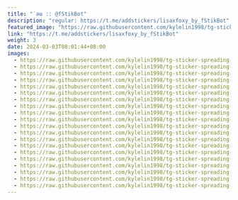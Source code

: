 ```yaml
---
title: "˙ǝɯ :: @fStikBot"
description: "regular: https://t.me/addstickers/lisaxfoxy_by_fStikBot"
featured_image: "https://raw.githubusercontent.com/kylelin1998/tg-sticker-spreading-worldwide-images/main/img/d0a82807-d25c-4437-8e02-55aba5df9686.jpg"
link: "https://t.me/addstickers/lisaxfoxy_by_fStikBot"
weight: 3
date: 2024-03-03T08:01:44+08:00
images:
  - https://raw.githubusercontent.com/kylelin1998/tg-sticker-spreading-worldwide-images/main/img/d0a82807-d25c-4437-8e02-55aba5df9686.jpg
  - https://raw.githubusercontent.com/kylelin1998/tg-sticker-spreading-worldwide-images/main/img/b555fec4-b5c0-4e3f-9079-f483a8871f0b.jpg
  - https://raw.githubusercontent.com/kylelin1998/tg-sticker-spreading-worldwide-images/main/img/8f16f5b6-b6d8-4a36-a2df-c73c7e56fccd.jpg
  - https://raw.githubusercontent.com/kylelin1998/tg-sticker-spreading-worldwide-images/main/img/6cdc3ae5-571b-4604-89f8-f9b86049117e.jpg
  - https://raw.githubusercontent.com/kylelin1998/tg-sticker-spreading-worldwide-images/main/img/61d04d09-5b6c-43d5-b948-b6d9232dabc7.jpg
  - https://raw.githubusercontent.com/kylelin1998/tg-sticker-spreading-worldwide-images/main/img/6ae1ef58-0d52-4b5a-b3da-7646d0d350da.jpg
  - https://raw.githubusercontent.com/kylelin1998/tg-sticker-spreading-worldwide-images/main/img/88a2f8b5-3404-439a-bcb3-562da050f5f0.jpg
  - https://raw.githubusercontent.com/kylelin1998/tg-sticker-spreading-worldwide-images/main/img/84690415-e0da-4a2b-96cd-15d6c5c9800f.jpg
  - https://raw.githubusercontent.com/kylelin1998/tg-sticker-spreading-worldwide-images/main/img/ec84ac9c-a786-4032-a7d8-c68e22587eb6.jpg
  - https://raw.githubusercontent.com/kylelin1998/tg-sticker-spreading-worldwide-images/main/img/03d4fde8-52b8-47b8-a4e3-1e55530c5b04.jpg
  - https://raw.githubusercontent.com/kylelin1998/tg-sticker-spreading-worldwide-images/main/img/b0326153-74f7-42d2-abc1-fa9cca06fa8e.jpg
  - https://raw.githubusercontent.com/kylelin1998/tg-sticker-spreading-worldwide-images/main/img/be4e7e67-65a0-4254-93f5-8ac0efcbc7f1.jpg
  - https://raw.githubusercontent.com/kylelin1998/tg-sticker-spreading-worldwide-images/main/img/27e5337b-b476-4075-90ac-57edcd9f7c64.jpg
  - https://raw.githubusercontent.com/kylelin1998/tg-sticker-spreading-worldwide-images/main/img/4a7c9aab-9a04-481b-8e94-437d12d1b7a9.jpg
  - https://raw.githubusercontent.com/kylelin1998/tg-sticker-spreading-worldwide-images/main/img/cf485e75-adae-4c70-a50b-91e9411d0a1d.jpg
  - https://raw.githubusercontent.com/kylelin1998/tg-sticker-spreading-worldwide-images/main/img/168c4530-81b0-41d6-9ce2-7172f096be30.jpg
  - https://raw.githubusercontent.com/kylelin1998/tg-sticker-spreading-worldwide-images/main/img/16277628-a915-4bae-9b82-b174129e421f.jpg
  - https://raw.githubusercontent.com/kylelin1998/tg-sticker-spreading-worldwide-images/main/img/ae288cde-f6df-4dae-b7cb-d9c2e376fead.jpg
  - https://raw.githubusercontent.com/kylelin1998/tg-sticker-spreading-worldwide-images/main/img/64f8d66a-c6a3-41d1-aad0-08636cd84430.jpg
  - https://raw.githubusercontent.com/kylelin1998/tg-sticker-spreading-worldwide-images/main/img/069a1f01-2eb8-4908-af3c-5e9a98516367.jpg
---
```


